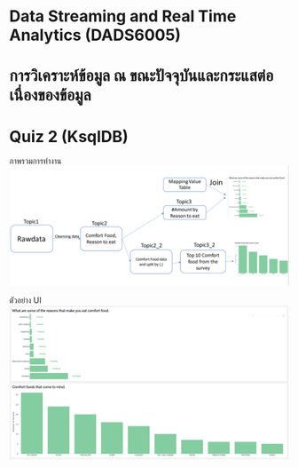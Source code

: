 # Data Streaming and Real Time Analytics (DADS6005)
# การวิเคราะห์ข้อมูล ณ ขณะปัจจุบันและกระแสต่อเนื่องของข้อมูล

# Quiz 2 (KsqlDB)

ภาพรวมการทำงาน
![This is an image](assets/01.png)

ตัวอย่าง UI
![This is an image](assets/02.png)